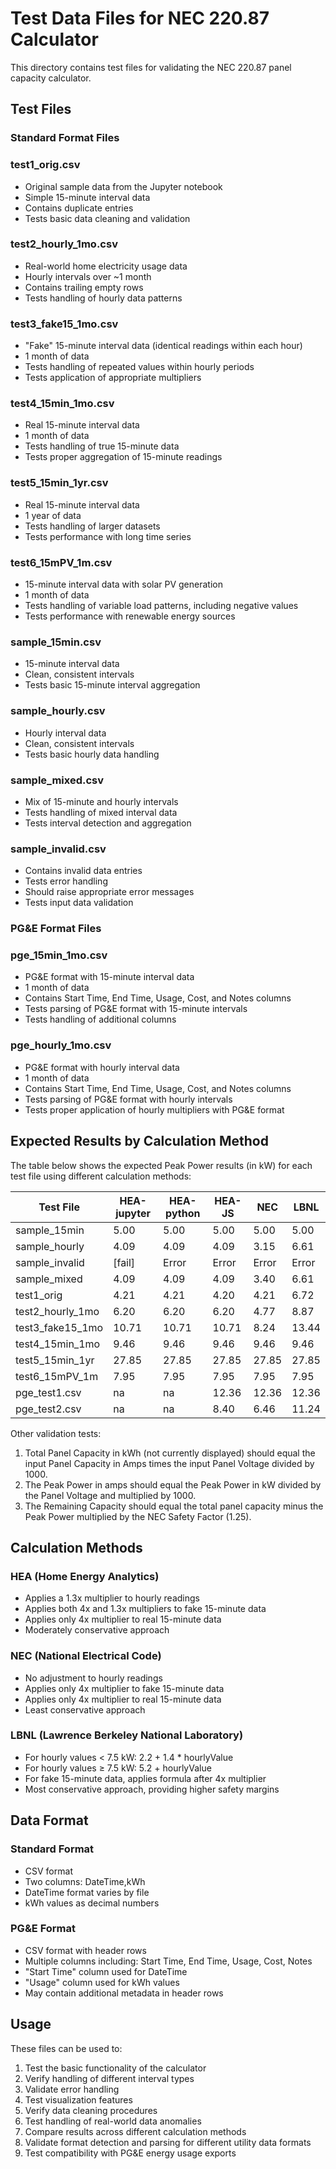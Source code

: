 # Test Data Files for NEC 220.87 Calculator

This directory contains test files for validating the NEC 220.87 panel capacity calculator.

## Test Files

### Standard Format Files

### test1_orig.csv
* Original sample data from the Jupyter notebook
* Simple 15-minute interval data
* Contains duplicate entries
* Tests basic data cleaning and validation

### test2_hourly_1mo.csv
* Real-world home electricity usage data
* Hourly intervals over ~1 month
* Contains trailing empty rows
* Tests handling of hourly data patterns

### test3_fake15_1mo.csv
* "Fake" 15-minute interval data (identical readings within each hour)
* 1 month of data
* Tests handling of repeated values within hourly periods
* Tests application of appropriate multipliers

### test4_15min_1mo.csv
* Real 15-minute interval data
* 1 month of data
* Tests handling of true 15-minute data
* Tests proper aggregation of 15-minute readings

### test5_15min_1yr.csv
* Real 15-minute interval data
* 1 year of data
* Tests handling of larger datasets
* Tests performance with long time series

### test6_15mPV_1m.csv
* 15-minute interval data with solar PV generation
* 1 month of data
* Tests handling of variable load patterns, including negative values
* Tests performance with renewable energy sources

### sample_15min.csv
* 15-minute interval data
* Clean, consistent intervals
* Tests basic 15-minute interval aggregation

### sample_hourly.csv
* Hourly interval data
* Clean, consistent intervals
* Tests basic hourly data handling

### sample_mixed.csv
* Mix of 15-minute and hourly intervals
* Tests handling of mixed interval data
* Tests interval detection and aggregation

### sample_invalid.csv
* Contains invalid data entries
* Tests error handling
* Should raise appropriate error messages
* Tests input data validation

### PG&E Format Files

### pge_15min_1mo.csv
* PG&E format with 15-minute interval data
* 1 month of data
* Contains Start Time, End Time, Usage, Cost, and Notes columns
* Tests parsing of PG&E format with 15-minute intervals
* Tests handling of additional columns

### pge_hourly_1mo.csv
* PG&E format with hourly interval data
* 1 month of data
* Contains Start Time, End Time, Usage, Cost, and Notes columns
* Tests parsing of PG&E format with hourly intervals
* Tests proper application of hourly multipliers with PG&E format

## Expected Results by Calculation Method

The table below shows the expected Peak Power results (in kW) for each test file using different calculation methods:

| Test File | HEA-jupyter | HEA-python | HEA-JS | NEC | LBNL |
|-----------|-------------|------------|--------|-----|------|
| sample_15min | 5.00 | 5.00 | 5.00 | 5.00 | 5.00 |
| sample_hourly | 4.09 | 4.09 | 4.09 | 3.15 | 6.61 |
| sample_invalid | [fail] | Error | Error | Error | Error |
| sample_mixed | 4.09 | 4.09 | 4.09 | 3.40 | 6.61 |
| test1_orig | 4.21 | 4.21 | 4.20 | 4.21 | 6.72 |
| test2_hourly_1mo | 6.20 | 6.20 | 6.20 | 4.77 | 8.87 |
| test3_fake15_1mo | 10.71 | 10.71 | 10.71 | 8.24 | 13.44 |
| test4_15min_1mo | 9.46 | 9.46 | 9.46 | 9.46 | 9.46 |
| test5_15min_1yr | 27.85 | 27.85 | 27.85 | 27.85 | 27.85 |
| test6_15mPV_1m | 7.95 | 7.95 | 7.95 | 7.95 | 7.95 |
| pge_test1.csv | na | na | 12.36 | 12.36 | 12.36 |
| pge_test2.csv | na | na | 8.40 | 6.46 | 11.24 |

Other validation tests:
 1. Total Panel Capacity in kWh (not currently displayed) should equal the input Panel Capacity in Amps times the input Panel Voltage divided by 1000.
 2. The Peak Power in amps should equal the Peak Power in kW divided by the Panel Voltage and multiplied by 1000.
 3. The Remaining Capacity should equal the total panel capacity minus the Peak Power multiplied by the NEC Safety Factor (1.25).

## Calculation Methods

### HEA (Home Energy Analytics)
* Applies a 1.3x multiplier to hourly readings
* Applies both 4x and 1.3x multipliers to fake 15-minute data
* Applies only 4x multiplier to real 15-minute data
* Moderately conservative approach

### NEC (National Electrical Code)
* No adjustment to hourly readings
* Applies only 4x multiplier to fake 15-minute data
* Applies only 4x multiplier to real 15-minute data
* Least conservative approach

### LBNL (Lawrence Berkeley National Laboratory)
* For hourly values < 7.5 kW: 2.2 + 1.4 * hourlyValue
* For hourly values ≥ 7.5 kW: 5.2 + hourlyValue
* For fake 15-minute data, applies formula after 4x multiplier
* Most conservative approach, providing higher safety margins

## Data Format

### Standard Format
* CSV format
* Two columns: DateTime,kWh
* DateTime format varies by file
* kWh values as decimal numbers

### PG&E Format
* CSV format with header rows
* Multiple columns including: Start Time, End Time, Usage, Cost, Notes
* "Start Time" column used for DateTime
* "Usage" column used for kWh values
* May contain additional metadata in header rows

## Usage

These files can be used to:
1. Test the basic functionality of the calculator
2. Verify handling of different interval types
3. Validate error handling
4. Test visualization features
5. Verify data cleaning procedures
6. Test handling of real-world data anomalies
7. Compare results across different calculation methods
8. Validate format detection and parsing for different utility data formats
9. Test compatibility with PG&E energy usage exports 
